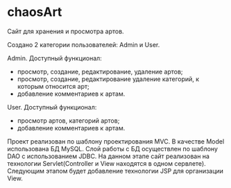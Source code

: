 # chaosArt
Сайт для хранения и просмотра артов. 

Создано 2 категории пользователей: Admin и User.

Admin. Доступный функционал:
- просмотр, создание, редактирование, удаление артов;
- просмотр, создание, редактирование удаление категорий, к которым относится арт; 
- добавление комментариев к артам. 

User. Доступный функционал:
- просмотр артов, категорий артов;
- добавление комментариев к артам.

Проект реализован по шаблону проектирования MVC. В качестве Model использована БД MySQL. 
Слой работы с БД осуществлен по шаблону DAO с использованием JDBC.
На данном этапе сайт реализован на технологии Servlet(Controller и View находятся в одном сервлете). 
Следующим этапом будет добавление технологии JSP для организации View.
